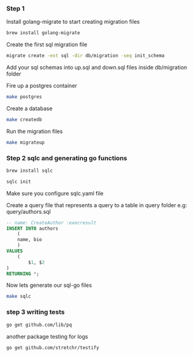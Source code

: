 ### Step 1

Install golang-migrate to start creating migration files

```bash
brew install golang-migrate
```

Create the first sql migration file

```bash
migrate create -ext sql -dir db/migration -seq init_schema
```

Add your sql schemas into up.sql and down.sql files inside db/migration folder

Fire up a postgres container

```bash
make postgres
```

Create a database

```bash
make createdb
```

Run the migration files

```bash
make migrateup
```

### Step 2 sqlc and generating go functions

```bash
brew install sqlc
```

```bash
sqlc init
```

Make sure you configure sqlc.yaml file

Create a query file that represents a query to a table in query folder e.g: query/authors.sql

```sql
-- name: CreateAuthor :execresult
INSERT INTO authors
    (
    name, bio
    )
VALUES
    (
        $1, $2
)
RETURNING *;
```

Now lets generate our sql-go files

```bash
make sqlc
```

### step 3 writing tests

```bash
go get github.com/lib/pq
```

another package testing for logs

```bash
go get github.com/stretchr/testify
```
